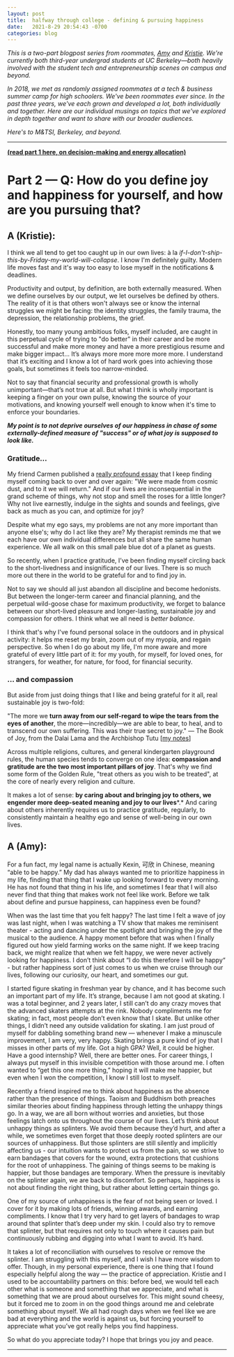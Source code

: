 ```yaml
---
layout: post
title:  halfway through college - defining & pursuing happiness
date:   2021-8-29 20:54:43 -0700
categories: blog
---
```


*This is a two-part blogpost series from roommates, [Amy](http://twitter.com/AmyDeng_) and [Kristie](http://twitter.com/kristiehuang). We're currently both third-year undergrad students at UC Berkeley—both heavily involved with the student tech and entrepreneurship scenes on campus and beyond.*

*In 2018, we met as randomly assigned roommates at a tech & business summer camp for high schoolers. We've been roommates ever since. In the past three years, we've each grown and developed a lot, both individually and together. Here are our individual musings on topics that we've explored in depth together and want to share with our broader audiences.* 

*Here's to M&TSI, Berkeley, and beyond.*

---
[**(read part 1 here, on decision-making and energy allocation)**](http://kristiehuang.com/blog/2021/08/29/decisions.html)

# Part 2 — Q: How do you define joy and happiness for yourself, and how are you pursuing that?

## A (Kristie):
I think we all tend to get too caught up in our own lives: à la *if-I-don't-ship-this-by-Friday-my-world-will-collapse*. I know I'm definitely guilty. Modern life moves fast and it's way too easy to lose myself in the notifications & deadlines.

Productivity and output, by definition, are both externally measured. When we define ourselves by our output, we let ourselves be defined by others. The reality of it is that others won't always see or know the internal struggles we might be facing: the identity struggles, the family trauma, the depression, the relationship problems, the grief.

Honestly, too many young ambitious folks, myself included, are caught in this perpetual cycle of trying to "do better" in their career and be more successful and make more money and have a more prestigious resume and make bigger impact… It’s always more more more more more. I understand that it’s exciting and I know a lot of hard work goes into achieving those goals, but sometimes it feels too narrow-minded.

Not to say that financial security and professional growth is wholly unimportant—that’s not true at all. But what I think is wholly important is keeping a finger on your own pulse, knowing the source of your motivations, and knowing yourself well enough to know when it's time to enforce your boundaries. 

***My point is to not deprive ourselves of our happiness in chase of some externally-defined measure of "success" or of what joy is supposed to look like.***

### Gratitude...

My friend Carmen published a [really profound essay](https://altered.substack.com/p/dust) that I keep finding myself coming back to over and over again: "We were made from cosmic dust, and to it we will return." And if our lives are inconsequential in the grand scheme of things, why not stop and smell the roses for a little longer? Why not live earnestly, indulge in the sights and sounds and feelings, give back as much as you can, and optimize for joy?

Despite what my ego says, my problems are not any more important than anyone else's; why do I act like they are? My therapist reminds me that we each have our own individual differences but all share the same human experience. We all walk on this small pale blue dot of a planet as guests.

So recently, when I practice gratitude, I’ve been finding myself circling back to the short-livedness and insignificance of our lives. There is so much more out there in the world to be grateful for and to find joy in.

Not to say we should all just abandon all discipline and become hedonists. But between the longer-term career and financial planning, and the perpetual wild-goose chase for maximum productivity, we forget to balance between our short-lived pleasure and longer-lasting, sustainable joy and compassion for others. I think what we all need is *better balance*.

I think that's why I've found personal solace in the outdoors and in physical activity: it helps me reset my brain, zoom out of my myopia, and regain perspective. So when I do go about my life, I'm more aware and more grateful of every little part of it: for my youth, for myself, for loved ones, for strangers, for weather, for nature, for food, for financial security. 

### ... and compassion

But aside from just doing things that I like and being grateful for it all, real sustainable joy is two-fold:

"The more we **turn away from our self-regard** **to wipe the tears from the eyes of another**, the more—incredibly—we are able to bear, to heal, and to transcend our own suffering. This was their true secret to joy." — The Book of Joy, from the Dalai Lama and the Archbishop Tutu [[my notes](https://www.notion.so/Highlights-from-The-Book-of-Joy-by-Dalai-Lama-Desmond-Tutu-806b28190f1d45309f6892ecd29680b1)]

Across multiple religions, cultures, and general kindergarten playground rules, the human species tends to converge on one idea: **compassion and gratitude are the two most important pillars of joy**. That's why we find some form of the Golden Rule, "treat others as you wish to be treated", at the core of nearly every religion and culture.

It makes a lot of sense: **by caring about and bringing joy to others, we engender more deep-seated meaning and joy to our lives***.* And caring about others inherently requires us to practice gratitude, regularly, to consistently maintain a healthy ego and sense of well-being in our own lives.




## A (Amy):
For a fun fact, my legal name is actually Kexin, 可欣 in Chinese, meaning “able to be happy.” My dad has always wanted me to prioritize happiness in my life, finding that thing that I wake up looking forward to every morning. He has not found that thing in his life, and sometimes I fear that I will also never find that thing that makes work not feel like work. Before we talk about define and pursue happiness, can happiness even be found?

When was the last time that you felt happy? The last time I felt a wave of joy was last night, when I was watching a TV show that makes me reminisent theater - acting and dancing under the spotlight and bringing the joy of the musical to the audience. A happy moment before that was when I finally figured out how yield farming works on the same night. If we keep tracing back, we might realize that when we felt happy, we were never actively looking for happiness. I don’t think about “I do this therefore I will be happy“ - but rather happiness sort of just comes to us when we cruise through our lives, following our curiosity, our heart, and sometimes our gut.

I started figure skating in freshman year by chance, and it has become such an important part of my life. It’s strange, because I am not good at skating. I was a total beginner, and 2 years later, I still can’t do any crazy moves that the advanced skaters attempts at the rink. Nobody compliments me for skating; in fact, most people don’t even know that I skate. But unlike other things, I didn’t need any outside validation for skating. I am just proud of myself for dabbling something brand new — whenever I make a minuscule improvement, I am very, very happy. Skating brings a pure kind of joy that I misses in other parts of my life. Got a high GPA? Well, it could be higher. Have a good internship? Well, there are better ones. For career things, I always put myself in this invisible competition with those around me. I often wanted to “get this one more thing,” hoping it will make me happier, but even when I won the competition, I know I still lost to myself.

Recently a friend inspired me to think about happiness as the absence rather than the presence of things. Taoism and Buddhism both preaches similar theories about finding happiness through letting the unhappy things go. In a way, we are all born without worries and anxieties, but those feelings latch onto us throughout the course of our lives. Let’s think about unhappy things as splinters. We avoid them because they’d hurt, and after a while, we sometimes even forget that those deeply rooted splinters are our sources of unhappiness. But those splinters are still silently and implicitly affecting us - our intuition wants to protect us from the pain, so we strive to earn bandages that covers for the wound, extra protections that cushions for the root of unhappiness. The gaining of things seems to be making is happier, but those bandages are temporary. When the pressure is inevitably on the splinter again, we are back to discomfort. So perhaps, happiness is not about finding the right thing, but rather about letting certain things go.

One of my source of unhappiness is the fear of not being seen or loved. I cover for it by making lots of friends, winning awards, and earning compliments. I know that I try very hard to get layers of bandages to wrap around that splinter that’s deep under my skin. I could also try to remove that splinter, but that requires not only to touch where it causes pain but continuously rubbing and digging into what I want to avoid. It’s hard.

It takes a lot of reconciliation with ourselves to resolve or remove the splinter. I am struggling with this myself, and I wish I have more wisdom to offer. Though, in my personal experience, there is one thing that I found especially helpful along the way — the practice of appreciation. Kristie and I used to be accountability partners on this: before bed, we would tell each other what is someone and something that we appreciate, and what is something that we are proud about ourselves for. This might sound cheesy, but it forced me to zoom in on the good things around me and celebrate something about myself. We all had rough days when we feel like we are bad at everything and the world is against us, but forcing yourself to appreciate what you’ve got really helps you find happiness.

So what do you appreciate today? I hope that brings you joy and peace.


---